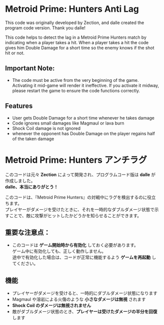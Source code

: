 # Metroid Prime: Hunters Anti Lag


This code was originally developed by Zection, and dalle created the program code version.
Thank you dalle!

This code helps to detect the lag in a Metroid Prime Hunters match by indicating when a player takes a hit. When a player takes a hit the code gives him Double Damage for a short time so the enemy knows if the shot hit or not. 

## Important Note: 
- The code must be active from the very beginning of the game. Activating it mid-game will render it ineffective. If you activate it midway, please restart the game to ensure the code functions correctly.

## Features

* User gets Double Damage for a short time whenever he takes damage
* Code ignores small damages like Magmaul or lava burn
* Shock Coil damage is not ignored
* whenever the opponent has Double Damage on the player regains half of the taken damage

# Metroid Prime: Hunters アンチラグ

このコードは元々 **Zection** によって開発され、プログラムコード版は **dalle** が作成しました。  
**dalle、本当にありがとう！**

このコードは、『Metroid Prime Hunters』の対戦中にラグを検出するのに役立ちます。  
プレイヤーがダメージを受けたときに、それを一時的なダブルダメージ状態で示すことで、敵に攻撃がヒットしたかどうかを知らせることができます。

## 重要な注意点：
- このコードは **ゲーム開始時から有効化** しておく必要があります。  
  ゲーム中に有効化しても、正しく動作しません。  
  途中で有効化した場合は、コードが正常に機能するよう **ゲームを再起動** してください。

## 機能

- プレイヤーがダメージを受けると、一時的にダブルダメージ状態になります  
- Magmaul や溶岩による火傷のような **小さなダメージは無視** されます  
- **Shock Coil のダメージは無視されません**  
- 敵がダブルダメージ状態のとき、**プレイヤーは受けたダメージの半分を回復** します
